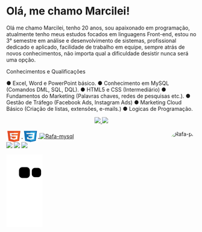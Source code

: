 <h1>Olá, me chamo Marcilei!</h1>

<p>Olá me chamo Marcilei, tenho 20 anos, sou apaixonado em programação, atualmente tenho meus estudos focados em linguagens Front-end, estou no 3° semestre em análise e desenvolvimento de sistemas, profissional dedicado e aplicado, facilidade de trabalho em equipe, sempre atrás de novos conhecimentos, não importa qual a dificuldade desistir nunca será uma opção.

Conhecimentos e Qualificações 
 
● Excel, Word e PowerPoint básico. 
● Conhecimento em MySQL (Comandos DML, SQL, DQL). 
● HTML5 e CSS (Intermediário) 
● Fundamentos do Marketing (Palavras chaves, redes de pesquisas etc.). 
● Gestão de Tráfego (Facebook Ads, Instagram Ads) 
● Marketing Cloud Básico (Criação de listas, extensões, e-mails.) 
● Logicas de Programação.</p>
<div align="center">
  <a href="https://github.com/Marcileii">
  <img height="180em" src="https://github-readme-stats.vercel.app/api?username=Marcileii&show_icons=true&theme=tokyonight&include_all_commits=true&count_private=true"/>
  <img height="180em" src="https://github-readme-stats.vercel.app/api/top-langs/?username=Marcileii&layout=compact&langs_count=7&theme=tokyonight"/>
</div>

<div style="display: inline_block"><br>
  <img align="center" alt="Rafa-HTML" height="30" width="40" src="https://raw.githubusercontent.com/devicons/devicon/master/icons/html5/html5-original.svg">
  <img align="center" alt="Rafa-CSS" height="30" width="40" src="https://raw.githubusercontent.com/devicons/devicon/master/icons/css3/css3-original.svg">
  <img align="center" alt="Rafa-mysql" height="30" width="40" src="https://cdn.jsdelivr.net/gh/devicons/devicon/icons/mysql/mysql-original-wordmark.svg" />
   <img align="right" alt="Rafa-pic" height="150" style="border-radius:50px;" src="https://cdn-icons-png.flaticon.com/512/950/950018.png">
      
          
  
</div>

<div> 
  <a href="https://www.instagram.com/marcileii/" target="_blank"><img src="https://img.shields.io/badge/-Instagram-%23E4405F?style=for-the-badge&logo=instagram&logoColor=white" target="_blank"></a>
  <a href="https://www.linkedin.com/in/marcilei-brand%C3%A3o-a8650b22a/" target="_blank"><img src="https://img.shields.io/badge/-LinkedIn-%230077B5?style=for-the-badge&logo=linkedin&logoColor=white" target="_blank"></a> 
  <a href = "mailto:marcileibrandaoo922@gmail.com"><img src="https://img.shields.io/badge/-Gmail-%23333?style=for-the-badge&logo=gmail&logoColor=white" target="_blank"></a>
  
  
  
  ![Snake animation](https://github.com/Marcileii/Marcileii/blob/output/github-contribution-grid-snake.svg)
</div>
